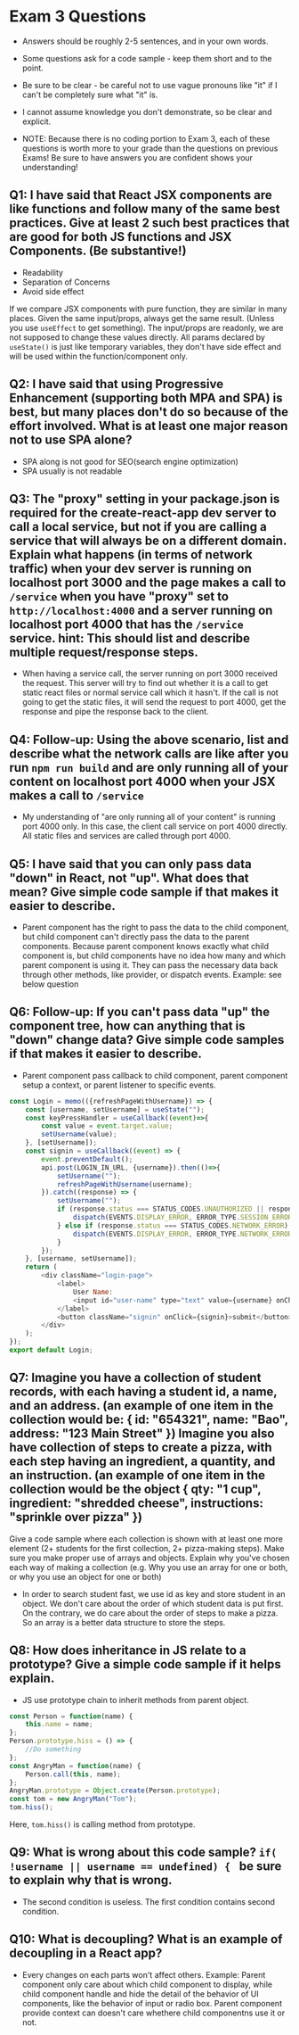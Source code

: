 # Exam 3 Questions

* Answers should be roughly 2-5 sentences, and in your own words.  
* Some questions ask for a code sample - keep them short and to the point.
* Be sure to be clear - be careful not to use vague pronouns like "it" if I can't be completely sure what "it" is.
* I cannot assume knowledge you don't demonstrate, so be clear and explicit.

* NOTE: Because there is no coding portion to Exam 3, each of these questions is worth more to your grade than the questions on previous Exams!  Be sure to have answers you are confident shows your understanding!

## Q1: I have said that React JSX components are like functions and follow many of the same best practices.  Give at least 2 such best practices that are good for both JS functions and JSX Components.  (Be substantive!)
* Readability
* Separation of Concerns
* Avoid side effect

If we compare JSX components with pure function, they are similar in many places. Given the same input/props, always get the same result. (Unless you use `useEffect` to get something). The input/props are readonly, we are not supposed to change these values directly. All params declared by `useState()` is just like temporary variables, they don't have side effect and will be used within the function/component only. 

## Q2: I have said that using Progressive Enhancement (supporting both MPA and SPA) is best, but many places don't do so because of the effort involved.  What is at least one major reason not to use SPA alone?
* SPA along is not good for SEO(search engine optimization)
* SPA usually is not readable

## Q3: The "proxy" setting in your package.json is required for the create-react-app dev server to call a local service, but not if you are calling a service that will always be on a different domain.  Explain what happens (in terms of network traffic) when your dev server is running on localhost port 3000 and the page makes a call to `/service` when you have "proxy" set to `http://localhost:4000` and a server running on localhost port 4000 that has the `/service` service.  hint: This should list and describe multiple request/response steps.
* When having a service call, the server running on port 3000 received the request. This server will try to find out whether it is a call to get static react files or normal service call which it hasn't. If the call is not going to get the static files, it will send the request to port 4000, get the response and pipe the response back to the client.

## Q4: Follow-up: Using the above scenario, list and describe what the network calls are like after you run `npm run build` and are only running all of your content on localhost port 4000 when your JSX makes a call to `/service`
* My understanding of "are only running all of your content" is running port 4000 only. In this case, the client call service on port 4000 directly. All static files and services are called through port 4000.

## Q5: I have said that you can only pass data "down" in React, not "up".  What does that mean?  Give simple code sample if that makes it easier to describe.
* Parent component has the right to pass the data to the child component, but child component can't directly pass the data to the parent components. Because parent component knows exactly what child component is, but child components have no idea how many and which parent component is using it. They can pass the necessary data back through other methods, like provider, or dispatch events.
Example: see below question

## Q6: Follow-up: If you can't pass data "up" the component tree, how can anything that is "down" change data?  Give simple code samples if that makes it easier to describe.
* Parent component pass callback to child component, parent component setup a context, or parent listener to specific events.
```Javascript
const Login = memo(({refreshPageWithUsername}) => {
    const [username, setUsername] = useState("");
    const keyPressHandler = useCallback((event)=>{
        const value = event.target.value;
        setUsername(value);
    }, [setUsername]);
    const signin = useCallback((event) => {
        event.preventDefault();
        api.post(LOGIN_IN_URL, {username}).then(()=>{
            setUsername("");
            refreshPageWithUsername(username);
        }).catch((response) => {
            setUsername("");
            if (response.status === STATUS_CODES.UNAUTHORIZED || response.status === STATUS_CODES.FORBIDDEN) {
                dispatch(EVENTS.DISPLAY_ERROR, ERROR_TYPE.SESSION_ERROR);
            } else if (response.status === STATUS_CODES.NETWORK_ERROR) {
                dispatch(EVENTS.DISPLAY_ERROR, ERROR_TYPE.NETWORK_ERROR);
            }
        });
    }, [username, setUsername]);
    return (
        <div className="login-page">
            <label>
                User Name:
                <input id="user-name" type="text" value={username} onChange={keyPressHandler} minLength={1}/>
            </label>
            <button className="signin" onClick={signin}>submit</button>
        </div>
    );
});
export default Login; 
```

## Q7: Imagine you have a collection of student records, with each having a student id, a name, and an address. (an example of one item in the collection would be: { id: "654321", name: "Bao", address: "123 Main Street" })  Imagine you also have collection of steps to create a pizza, with each step having an ingredient, a quantity, and an instruction. (an example of one item in the collection would be the object { qty: "1 cup", ingredient: "shredded cheese", instructions: "sprinkle over pizza" })

Give a code sample where each collection is shown with at least one more element (2+ students for the first collection, 2+ pizza-making steps).  Make sure you make proper use of arrays and objects.  Explain why you've chosen each way of making a collection (e.g. Why you use an array for one or both, or why you use an object for one or both)

* In order to search student fast, we use id as key and store student in an object. We don't care about the order of which student data is put first.
On the contrary, we do care about the order of steps to make a pizza. So an array is a better data structure to store the steps.

## Q8: How does inheritance in JS relate to a prototype?  Give a simple code sample if it helps explain.
* JS use prototype chain to inherit methods from parent object.
```JavaScript
const Person = function(name) {
    this.name = name;
};
Person.prototype.hiss = () => {
    //Do something
};
const AngryMan = function(name) {
    Person.call(this, name);
};
AngryMan.prototype = Object.create(Person.prototype);
const tom = new AngryMan("Tom");
tom.hiss();
```
Here, `tom.hiss()` is calling method from prototype.

## Q9: What is wrong about this code sample? `if( !username || username == undefined) { ` be sure to explain why that is wrong.
* The second condition is useless. The first condition contains second condition.

## Q10: What is decoupling?  What is an example of decoupling in a React app?
* Every changes on each parts won't affect others.
Example: Parent component only care about which child component to display, while child component handle and hide the detail of the behavior of UI components, like the behavior of input or radio box. Parent component provide context can doesn't care whethere child componentns use it or not.

